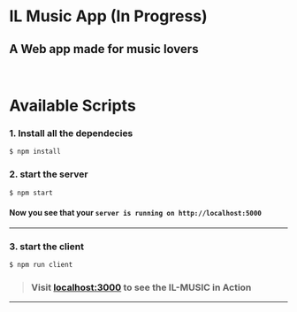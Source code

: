# IL Music App (In Progress)

## A Web app made for music lovers

</br>

# Available Scripts

### 1. Install all the dependecies

```bash
$ npm install
```

### 2. start the server

```bash
$ npm start
```

#### Now you see that your **`server is running on http://localhost:5000`**

---

### 3. start the client

```bash
$ npm run client
```

> ### Visit [localhost:3000](https://localhost:3000) to see the IL-MUSIC in Action

---
